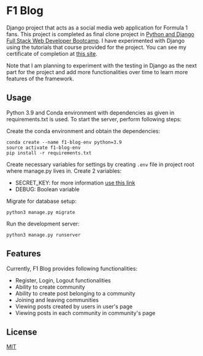 # F1 Blog
Django project that acts as a social media web application for Formula 1 fans. This project is completed as final
clone project in [Python and Django Full Stack Web Developer Bootcamp](https://www.udemy.com/course/python-and-django-full-stack-web-developer-bootcamp/).
I have experimented with Django using the tutorials that course provided for the project. You can see my certificate of
completion at [this site](https://www.udemy.com/certificate/UC-78551911-caa2-438a-8993-9fb88170b74d/). 

Note that I am planning to experiment with the testing in Django as the next part for the project and add more 
functionalities over time to learn more features of the framework.

## Usage
Python 3.9 and Conda environment with dependencies as given in requirements.txt is used. To start the server, perform
following steps:

Create the conda environment and obtain the dependencies:
```
conda create --name f1-blog-env python=3.9
source activate f1-blog-env
pip install -r requirements.txt
```

Create necessary variables for settings by creating `.env` file in project root where manage.py lives in. 
Create 2 variables: 

* SECRET_KEY: for more information [use this link](https://docs.djangoproject.com/en/dev/ref/settings/#secret-key)
* DEBUG: Boolean variable

Migrate for database setup:
```
python3 manage.py migrate
```

Run the development server:
```
python3 manage.py runserver
```

## Features
Currently, F1 Blog provides following functionalities:

* Register, Login, Logout functionalities
* Ability to create community
* Ability to create post belonging to a community
* Joining and leaving communities
* Viewing posts created by users in user's page
* Viewing posts in each community in community's page

## License
[MIT](https://choosealicense.com/licenses/mit/)
